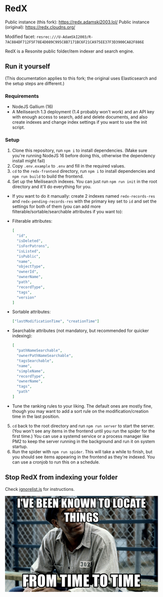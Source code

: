 # RedX

Public instance (this fork): https://redx.adamski2003.lol/
Public instance (original): https://redx.cloudns.org/

Modified facet: `resrec:///U-AdamSkI2003/R-7AC884DF712F5F78E4D089C995C8B7171BC6F21CA975EE37F3D3900CA82F886E`

RedX is a Resonite public folder/item indexer and search engine.

## Run it yourself

(This documentation applies to this fork; the original uses Elasticsearch and the setup steps are different.)

### Requirements

- NodeJS Gallium (16)
- A Meilisearch 1.3 deployment (1.4 probably won't work) and an API key with enough access to search, add and delete documents, and also create indexes and change index settings if you want to use the init script.

### Setup

1. Clone this repository, run `npm i` to install dependencies. (Make sure you're running NodeJS 16 before doing this, otherwise the dependency install might fail)
2. Copy `.env.example` to `.env` and fill in the required values.
3. `cd` to the `redx-frontend` directory, run `npm i` to install dependencies and `npm run build` to build the frontend.
4. Set up the Meilisearch indexes. You can just run `npm run init` in the root directory and it'll do everything for you.

- If you want to do it manually: create 2 indexes named `redx-records-res` and `redx-pending-records-res` with the primary key set to `id` and set the settings for both of them (you can add more filterable/sortable/searchable attributes if you want to):

- Filterable attributes:
  ```json
  [
    "id",
    "isDeleted",
    "isForPatrons",
    "isListed",
    "isPublic",
    "name",
    "objectType",
    "ownerId",
    "ownerName",
    "path",
    "recordType",
    "tags",
    "version"
  ]
  ```
- Sortable attributes:
  ```json
  ["lastModificationTime", "creationTime"]
  ```
- Searchable attributes (not mandatory, but recommended for quicker indexing):
  ```json
  [
    "pathNameSearchable",
    "ownerPathNameSearchable",
    "tagsSearchable",
    "name",
    "simpleName",
    "recordType",
    "ownerName",
    "tags",
    "path"
  ]
  ```
- Tune the ranking rules to your liking. The default ones are mostly fine, though you may want to add a sort rule on the modification/creation time in the last position.

5. `cd` back to the root directory and run `npm run server` to start the server. (You won't see any items in the frontend until you run the spider for the first time.) You can use a systemd service or a process manager like PM2 to keep the server running in the background and run it on system startup.
6. Run the spider with `npm run spider`. This will take a while to finish, but you should see items appearing in the frontend as they're indexed. You can use a cronjob to run this on a schedule.

## Stop RedX from indexing your folder

Check [ignorelist.js](https://github.com/AdamK2003/redx/blob/main/data/ignorelist.js) for instructions.

![](doc/red.jpg)
